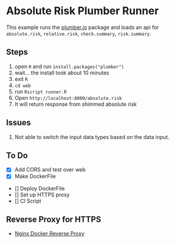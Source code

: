 # Absolute Risk Plumber Runner

This example runs the [plumber.io](https://www.rplumber.io/) package and loads an api for `absolute.risk`, `relative.risk`, `check.summary`, `risk.summary`.

## Steps

1. open `R` and run `install.packages("plumber")`
2. wait... the install took about 10 minutes
3. exit `R`
4. `cd web`
5. run `Rscript runner.R`
6. Open `http://localhost:8000/absolute.risk`
7. It will return response from shimmed absolute risk

## Issues

1. Not able to switch the input data types based on the data input.

## To Do

- [x] Add CORS and test over web
- [X] Make DockerFile
- [] Deploy DockerFile
- [] Set up HTTPS proxy
- [] CI Script

## Reverse Proxy for HTTPS

- [Nginx Docker Reverse Proxy](https://www.freecodecamp.org/news/docker-nginx-letsencrypt-easy-secure-reverse-proxy-40165ba3aee2/)